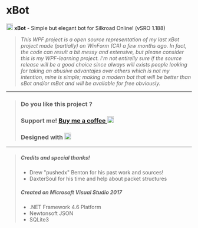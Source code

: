# xBot
<img src="https://1.bp.blogspot.com/-C9g73Lled-8/XSbNNtzCyII/AAAAAAAAA8o/Ho6JXt8pdygdjGwEJ_YCXCQye8HngxrFQCLcBGAs/s500-c/icon.ic" width="18" height="18"> **xBot** - Simple but elegant bot for Silkroad Online! (vSRO 1.188)

> *This WPF project is a open source representation of my last xBot project made (partially) on WinForm (C#) a few months ago.* 
> *In fact, the code can result a bit messy and extensive, but please consider this is my WPF-learning project.* 
> *I'm not entirelly sure if the source release will be a good choice since always will exists people looking for taking an abusive advantajes over others which is not my intention, mine is simple; making a modern bot that will be better than sBot and/or mBot and will be available for free obviously.* 

---
> ### Do you like this project ? 
> ### Support me! [Buy me a coffee <img src="https://twemoji.maxcdn.com/2/72x72/2615.png" width="18" height="18">](https://www.buymeacoffee.com/JellyBitz "Coffee <3")
> 
> ### Designed with [<img title="Yes, Code!" src="https://twemoji.maxcdn.com/2/72x72/1f499.png" width="18" height="18">](#)

---
> ##### Credits and special thanks!
> - Drew "pushedx" Benton for his past work and sources!
> - DaxterSoul for his time and help about packet structures
>
> ##### Created on Microsoft Visual Studio 2017
> - .NET Framework 4.6 Platform
> - Newtonsoft JSON
> - SQLite3